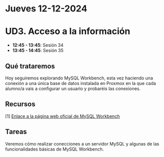 
# Jueves 12-12-2024

# UD3. Acceso a la información

- **12:45 - 13:45**: Sesión 34
- **13:45 - 14:45**: Sesión 35


## Qué trataremos
Hoy seguiremos explorando MySQL Workbench, esta vez haciendo una conexión a una única base de datos instalada en Proxmox en la que cada alumno/a vais a configurar un usuario y probaréis las conexiones.

## Recursos
[1] [Enlace a la página web oficial de MySQL Workbench](https://www.mysql.com/products/workbench/)


## Tareas
Veremos cómo realizar conecciones a un servidor MySQL y algunas de las funcionalidades básicas de MySQL Workbench.




